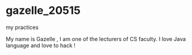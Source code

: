 # gazelle_20515

my practices

My name is Gazelle , I am one of the lecturers of CS faculty. I love Java language and love to hack ! 
